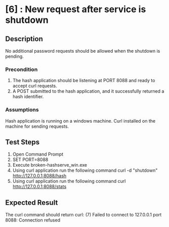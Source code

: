 # [6] : New request after service is shutdown

## Description

No additional password requests should be allowed when the shutdown is pending.

### Precondition

1. The hash application should be listening at PORT 8088 and ready to accept curl requests.
2. A POST submitted to the hash application, and it successfully returned a hash identifier. 

### Assumptions

Hash application is running on a windows machine.
Curl installed on the machine for sending requests.

## Test Steps

1. Open Command Prompt
2. SET PORT=8088
3. Execute broken-hashserve_win.exe
4. Using curl application run the following command
curl -d "shutdown" http://127.0.0.1:8088/hash
5. Using curl application run the following command
curl http://127.0.0.1:8088/stats


## Expected Result

The curl command should return curl: (7) Failed to connect to 127.0.0.1 port 8088: Connection refused
